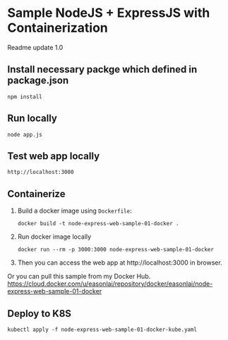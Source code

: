# Sample NodeJS + ExpressJS with Containerization
Readme update 1.0

## Install necessary packge which defined in package.json
```shell
npm install
```

## Run locally
```shell
node app.js
```

## Test web app locally
```shell
http://localhost:3000
```

## Containerize
1. Build a docker image using `Dockerfile`:
   ```
   docker build -t node-express-web-sample-01-docker .
   ```
2. Run docker image locally
   ```
   docker run --rm -p 3000:3000 node-express-web-sample-01-docker
   ```
3. Then you can access the web app at http://localhost:3000 in browser.

Or you can pull this sample from my Docker Hub.
https://cloud.docker.com/u/easonlai/repository/docker/easonlai/node-express-web-sample-01-docker

## Deploy to K8S
```shell
kubectl apply -f node-express-web-sample-01-docker-kube.yaml
```

